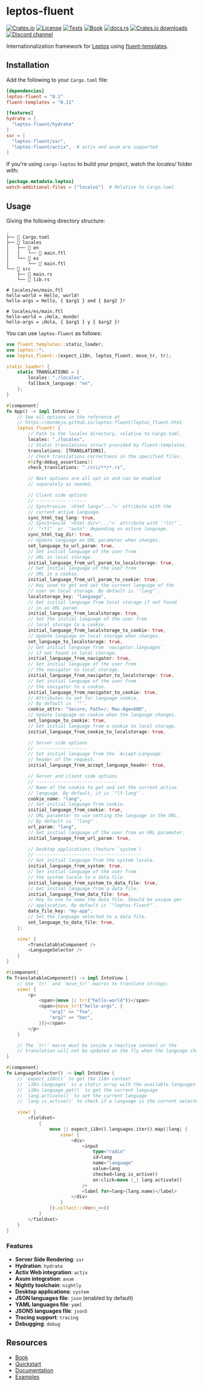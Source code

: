 # leptos-fluent

<!-- This file has been autogenerated.
To update it, change the content of `leptos-fluent/src/lib.rs`
and run `pre-commit run -a cargo-readme`
-->

[![Crates.io](https://img.shields.io/crates/v/leptos-fluent?logo=rust)](https://crates.io/crates/leptos-fluent)
[![License](https://img.shields.io/crates/l/leptos-fluent?logo=mit)](https://github.com/mondeja/leptos-fluent/blob/master/LICENSE.md)
[![Tests](https://img.shields.io/github/actions/workflow/status/mondeja/leptos-fluent/ci.yml?label=tests&logo=github)](https://github.com/mondeja/leptos-fluent/actions)
[![Book](https://img.shields.io/github/actions/workflow/status/mondeja/leptos-fluent/.github%2Fworkflows%2Fci.yml?logo=github&label=book)](https://mondeja.github.io/leptos-fluent/)
[![docs.rs](https://img.shields.io/docsrs/leptos-fluent?logo=docs.rs)](https://docs.rs/leptos-fluent)
[![Crates.io downloads](https://img.shields.io/crates/d/leptos-fluent)](https://crates.io/crates/leptos-fluent)
[![Discord channel](https://img.shields.io/badge/discord-grey?logo=discord&logoColor=white)](https://discord.com/channels/1031524867910148188/1251579884371705927)

Internationalization framework for [Leptos] using [fluent-templates].

## Installation

Add the following to your `Cargo.toml` file:

```toml
[dependencies]
leptos-fluent = "0.1"
fluent-templates = "0.11"

[features]
hydrate = [
  "leptos-fluent/hydrate"
]
ssr = [
  "leptos-fluent/ssr",
  "leptos-fluent/actix",  # actix and axum are supported
]
```

If you're using `cargo-leptos` to build your project, watch the
_locales/_ folder with:

```toml
[package.metadata.leptos]
watch-additional-files = ["locales"]  # Relative to Cargo.toml
```

## Usage

Giving the following directory structure:

```plaintext
.
├── 📄 Cargo.toml
├── 📁 locales
│   ├── 📁 en
│   │   └── 📄 main.ftl
│   └── 📁 es
│       └── 📄 main.ftl
└── 📁 src
    ├── 📄 main.rs
    └── 📄 lib.rs
```

```ftl
# locales/en/main.ftl
hello-world = Hello, world!
hello-args = Hello, { $arg1 } and { $arg2 }!
```

```ftl
# locales/es/main.ftl
hello-world = ¡Hola, mundo!
hello-args = ¡Hola, { $arg1 } y { $arg2 }!
```

You can use `leptos-fluent` as follows:

```rust
use fluent_templates::static_loader;
use leptos::*;
use leptos_fluent::{expect_i18n, leptos_fluent, move_tr, tr};

static_loader! {
    static TRANSLATIONS = {
        locales: "./locales",
        fallback_language: "en",
    };
}

#[component]
fn App() -> impl IntoView {
    // See all options in the reference at
    // https://mondeja.github.io/leptos-fluent/leptos_fluent.html
    leptos_fluent! {
        // Path to the locales directory, relative to Cargo.toml.
        locales: "./locales",
        // Static translations struct provided by fluent-templates.
        translations: [TRANSLATIONS],
        // Check translations correctness in the specified files.
        #[cfg(debug_assertions)]
        check_translations: "./src/**/*.rs",

        // Next options are all opt-in and can be enabled
        // separately as needed.

        // Client side options
        // -------------------
        // Synchronize `<html lang="...">` attribute with the
        // current active language.
        sync_html_tag_lang: true,
        // Synchronize `<html dir="...">` attribute with `"ltr"`,
        // `"rtl"` or `"auto"` depending on active language.
        sync_html_tag_dir: true,
        // Update language on URL parameter when changes.
        set_language_to_url_param: true,
        // Set initial language of the user from
        // URL in local storage.
        initial_language_from_url_param_to_localstorage: true,
        // Set initial language of the user from
        // URL in a cookie.
        initial_language_from_url_param_to_cookie: true,
        // Key used to get and set the current language of the
        // user on local storage. By default is `"lang"`.
        localstorage_key: "language",
        // Get initial language from local storage if not found
        // in an URL param.
        initial_language_from_localstorage: true,
        // Set the initial language of the user from
        // local storage to a cookie.
        initial_language_from_localstorage_to_cookie: true,
        // Update language on local storage when changes.
        set_language_to_localstorage: true,
        // Get initial language from `navigator.languages`
        // if not found in local storage.
        initial_language_from_navigator: true,
        // Set initial language of the user from
        // the navigator to local storage.
        initial_language_from_navigator_to_localstorage: true,
        // Set initial language of the user from
        // the navigator to a cookie.
        initial_language_from_navigator_to_cookie: true,
        // Attributes to set for language cookie.
        // By default is `""`.
        cookie_attrs: "Secure; Path=/; Max-Age=600",
        // Update language on cookie when the language changes.
        set_language_to_cookie: true,
        // Set initial language from a cookie to local storage.
        initial_language_from_cookie_to_localstorage: true,

        // Server side options
        // -------------------
        // Set initial language from the `Accept-Language`
        // header of the request.
        initial_language_from_accept_language_header: true,

        // Server and client side options
        // ------------------------------
        // Name of the cookie to get and set the current active
        // language. By default, it is `"lf-lang"`.
        cookie_name: "lang",
        // Set initial language from cookie.
        initial_language_from_cookie: true,
        // URL parameter to use setting the language in the URL.
        // By default is `"lang"`.
        url_param: "lang",
        // Set initial language of the user from an URL parameter.
        initial_language_from_url_param: true,

        // Desktop applications (feature `system`)
        // ---------------------------------------
        // Set initial language from the system locale.
        initial_language_from_system: true,
        // Set initial language of the user from
        // the system locale to a data file.
        initial_language_from_system_to_data_file: true,
        // Get initial language from a data file.
        initial_language_from_data_file: true,
        // Key to use to name the data file. Should be unique per
        // application. By default is `"leptos-fluent"`.
        data_file_key: "my-app",
        // Set the language selected to a data file.
        set_language_to_data_file: true,
    };

    view! {
        <TranslatableComponent />
        <LanguageSelector />
    }
}

#[component]
fn TranslatableComponent() -> impl IntoView {
    // Use `tr!` and `move_tr!` macros to translate strings:
    view! {
        <p>
            <span>{move || tr!("hello-world")}</span>
            <span>{move_tr!("hello-args", {
                "arg1" => "foo",
                "arg2" => "bar",
            })}</span>
        </p>
    }

    // The `tr!` macro must be inside a reactive context or the
    // translation will not be updated on the fly when the language changes.
}

#[component]
fn LanguageSelector() -> impl IntoView {
    // `expect_i18n()` to get the i18n context
    // `i18n.languages` is a static array with the available languages
    // `i18n.language.get()` to get the current language
    // `lang.activate()` to set the current language
    // `lang.is_active()` to check if a language is the current selected one

    view! {
        <fieldset>
            {
                move || expect_i18n().languages.iter().map(|lang| {
                    view! {
                        <div>
                            <input
                                type="radio"
                                id=lang
                                name="language"
                                value=lang
                                checked=lang.is_active()
                                on:click=move |_| lang.activate()
                            />
                            <label for=lang>{lang.name}</label>
                        </div>
                    }
                }).collect::<Vec<_>>()
            }
        </fieldset>
    }
}
```

### Features

- **Server Side Rendering**: `ssr`
- **Hydration**: `hydrate`
- **Actix Web integration**: `actix`
- **Axum integration**: `axum`
- **Nightly toolchain**: `nightly`
- **Desktop applications**: `system`
- **JSON languages file**: `json` (enabled by default)
- **YAML languages file**: `yaml`
- **JSON5 languages file**: `json5`
- **Tracing support**: `tracing`
- **Debugging**: `debug`

## Resources

- [Book]
- [Quickstart]
- [Documentation]
- [Examples]

[leptos]: https://leptos.dev/
[fluent-templates]: https://github.com/XAMPPRocky/fluent-templates
[quickstart]: https://mondeja.github.io/leptos-fluent/leptos_fluent.html
[examples]: https://github.com/mondeja/leptos-fluent/tree/master/examples
[book]: https://mondeja.github.io/leptos-fluent/
[documentation]: https://docs.rs/leptos-fluent
